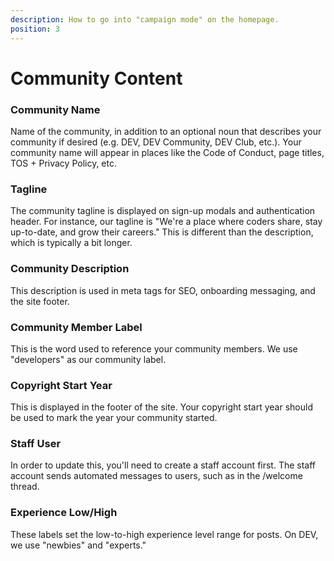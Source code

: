 ```yaml
---
description: How to go into "campaign mode" on the homepage.
position: 3
---
```


# Community Content

### Community Name

Name of the community, in addition to an optional noun that describes your community if desired \(e.g. DEV, DEV Community, DEV Club, etc.\). Your community name will appear in places like the Code of Conduct, page titles, TOS + Privacy Policy, etc.

### Tagline

The community tagline is displayed on sign-up modals and authentication header. For instance, our tagline is "We're a place where coders share, stay up-to-date, and grow their careers." This is different than the description, which is typically a bit longer.

### Community Description

This description is used in meta tags for SEO, onboarding messaging, and the site footer.

### Community Member Label

This is the word used to reference your community members. We use "developers" as our community label.

### Copyright Start Year

This is displayed in the footer of the site. Your copyright start year should be used to mark the year your community started.

### Staff User

In order to update this, you'll need to create a staff account first. The staff account sends automated messages to users, such as in the /welcome thread.

### Experience Low/High

These labels set the low-to-high experience level range for posts. On DEV, we use "newbies" and "experts."
